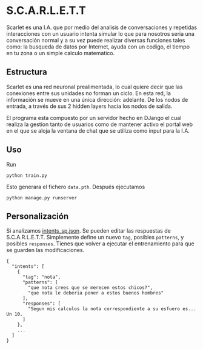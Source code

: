 # S.C.A.R.L.E.T.T
Scarlet es una I.A. que por medio del analisis de conversaciones y repetidas interacciones con un usuario intenta simular lo
que para nosotros seria una conversación normal y a su vez puede realizar diversas funciones tales como: la busqueda de datos 
por Internet, ayuda con un codigo, el tiempo en tu zona o un simple calculo matematico.

## Estructura
Scarlet es una red neuronal prealimentada, lo cual quiere decir que las conexiones entre sus unidades no forman un ciclo. En esta red, la información se mueve en una única dirección: adelante. De los nodos de entrada, a través de sus 2 hidden layers hacia los nodos de salida.

El programa esta compuesto por un servidor hecho en DJango el cual realiza la gestion tanto de usuarios como de mantener activo el portal web en el que se aloja la ventana de chat que se utiliza como input para la I.A. 

## Uso
Run
```console
python train.py
```
Esto generara el fichero `data.pth`. Después ejecutamos
```console
python manage.py runserver
```
## Personalización
Si analizamos [intents_sp.json](intents_sp.json). Se pueden editar las respuestas de S.C.A.R.L.E.T.T. Simplemente define un nuevo `tag`, posibles `patterns`, y posibles `responses`. Tienes que volver a ejecutar el entrenamiento para que se guarden las modificaciones.
```console
{
  "intents": [
    {
      "tag": "nota",
      "patterns": [
        "que nota crees que se merecen estos chicos?",
        "que nota le deberia poner a estos buenos hombres"
      ],
      "responses": [
        "Segun mis calculos la nota correspondiente a su esfuero es... Un 10.
      ]
    },
    ...
  ]
}
